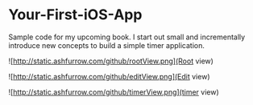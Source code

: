 Your-First-iOS-App
==================

Sample code for my upcoming book. I start out small and incrementally introduce new concepts to build a simple timer application. 

![http://static.ashfurrow.com/github/rootView.png](Root view)

![http://static.ashfurrow.com/github/editView.png](Edit view)

![http://static.ashfurrow.com/github/timerView.png](timer view)

